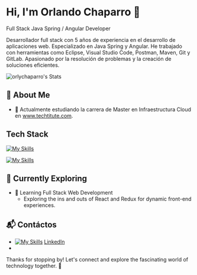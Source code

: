 
# Hi, I'm Orlando Chaparro 👋

Full Stack Java Spring / Angular Developer

Desarrollador full stack con 5 años de experiencia en el desarrollo de aplicaciones web. Especializado en Java Spring y Angular. He trabajado con herramientas como Eclipse, Visual Studio Code, Postman, Maven, Git y GitLab. Apasionado por la resolución de problemas y la creación de soluciones eficientes.

![orlychaparro's Stats](https://github-readme-stats.vercel.app/api?username=orlychaparro&theme=vue-dark&show_icons=true&hide_border=true&count_private=true)

## 🚀 About Me

- 🔭 Actualmente estudiando la carrera de Master en Infraestructura Cloud en www.techtitute.com.
  

## Tech Stack
[![My Skills](https://skillicons.dev/icons?i=java,spring,angular,js,html,css,git&theme=light)](https://skillicons.dev)

[![My Skills](https://skillicons.dev/icons?i=eclipse,maven,gitlab,vscode,typescript,postman,npm,linux,mint)](https://skillicons.dev)

## 🌱 Currently Exploring

- 🚀 Learning Full Stack Web Development
  - Exploring the ins and outs of React and Redux for dynamic front-end experiences.
  

## 📬 Contáctos

- [![My Skills](https://skillicons.dev/icons?i=linkedin)](https://skillicons.dev) [LinkedIn]([https://twitter.com/introvertedbot](https://www.linkedin.com/in/orlando-chaparro/))
- 

Thanks for stopping by! Let's connect and explore the fascinating world of technology together. 🚀



<!--

Here are some ideas to get you started:

- 🔭 I’m currently working on 
- 🌱 I’m currently learning ...
- 👯 I’m looking to collaborate on ...
- 🤔 I’m looking for help with ...
- 💬 Ask me about ...
- 📫 How to reach me: ...
- 😄 Pronouns: ...
- ⚡ Fun fact: ...
-->
